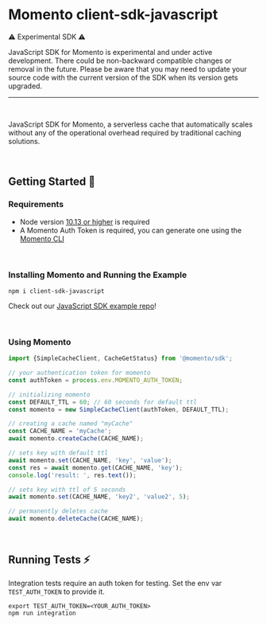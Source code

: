 # Momento client-sdk-javascript

:warning: Experimental SDK :warning:

JavaScript SDK for Momento is experimental and under active development.
There could be non-backward compatible changes or removal in the future.
Please be aware that you may need to update your source code with the current version of the SDK when its version gets upgraded.

---

<br/>

JavaScript SDK for Momento, a serverless cache that automatically scales without any of the operational overhead required by traditional caching solutions.

<br/>

## Getting Started :running:

### Requirements

- Node version [10.13 or higher](https://nodejs.org/en/download/) is required
- A Momento Auth Token is required, you can generate one using the [Momento CLI](https://github.com/momentohq/momento-cli)

<br/>

### Installing Momento and Running the Example

```
npm i client-sdk-javascript
```

Check out our [JavaScript SDK example repo](https://github.com/momentohq/client-sdk-examples/tree/main/javascript)!

<br/>

### Using Momento

```typescript
import {SimpleCacheClient, CacheGetStatus} from '@momento/sdk';

// your authentication token for momento
const authToken = process.env.MOMENTO_AUTH_TOKEN;

// initializing momento
const DEFAULT_TTL = 60; // 60 seconds for default ttl
const momento = new SimpleCacheClient(authToken, DEFAULT_TTL);

// creating a cache named "myCache"
const CACHE_NAME = 'myCache';
await momento.createCache(CACHE_NAME);

// sets key with default ttl
await momento.set(CACHE_NAME, 'key', 'value');
const res = await momento.get(CACHE_NAME, 'key');
console.log('result: ', res.text());

// sets key with ttl of 5 seconds
await momento.set(CACHE_NAME, 'key2', 'value2', 5);

// permanently deletes cache
await momento.deleteCache(CACHE_NAME);
```

<br/>

## Running Tests :zap:

Integration tests require an auth token for testing. Set the env var `TEST_AUTH_TOKEN` to
provide it.

```
export TEST_AUTH_TOKEN=<YOUR_AUTH_TOKEN>
npm run integration
```
